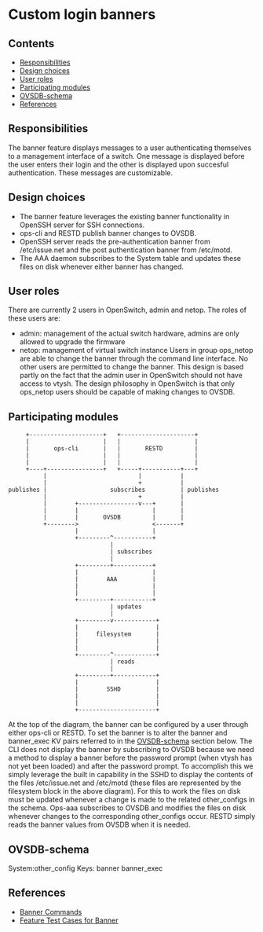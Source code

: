 # Custom login banners
## Contents
- [Responsibilities](#responsibilities)
- [Design choices](#design-choices)
- [User roles](#user-roles)
- [Participating modules](#participating-modules)
- [OVSDB-schema](#ovsdb-schema)
- [References](#references)

## Responsibilities
The banner feature displays messages to a user authenticating themselves to a
management interface of a switch. One message is displayed before the user
enters their login and the other is displayed upon succesful authentication.
These messages are customizable.

## Design choices
- The banner feature leverages the existing banner functionality in OpenSSH
server for SSH connections.
- ops-cli and RESTD publish banner changes to OVSDB.
- OpenSSH server reads the pre-authentication banner from /etc/issue.net and the
post authentication banner from /etc/motd.
- The AAA daemon subscribes to the System table and updates these files on disk
 whenever either banner has changed.

## User roles
There are currently 2 users in OpenSwitch, admin and netop.
The roles of these users are:
- admin: management of the actual switch hardware, admins are only allowed to
upgrade the firmware
- netop: management of virtual switch instance
Users in group ops\_netop are able to change the banner through the command line
interface. No other users are permitted to change the banner. This design is
based partly on the fact that the admin user in OpenSwitch should not have
access to vtysh. The design philosophy in OpenSwitch is that only ops\_netop
users should be capable of making changes to OVSDB.

## Participating modules

``` ditaa
     +---------------------+   +---------------------+
     |                     |   |                     |
     |       ops-cli       |   |       RESTD         |
     |                     |   |                     |
     |                     |   |                     |
     +----+----------------+   +-----+-----------+---+
          |                          |           |
          |                          +           |
publishes |                  subscribes          | publishes
          |                          +           |
          |        +-----------------v---+       |
          |        |                     |       |
          |        |       OVSDB         |       |
          +-------->                     <-------+
                   |                     |
                   +---------^-----------+
                             |
                             | subscribes
                             |
                   +---------+-----------+
                   |                     |
                   |        AAA          |
                   |                     |
                   |                     |
                   +---------+-----------+
                             | updates
                             |
                   +---------v------------+
                   |                      |
                   |     filesystem       |
                   |                      |
                   |                      |
                   +---------^------------+
                             | reads
                             |
                   +---------+------------+
                   |                      |
                   |        SSHD          |
                   |                      |
                   |                      |
                   +----------------------+

```
At the top of the diagram, the banner can be configured by a user through either
ops-cli or RESTD. To set the banner is to alter the banner and banner_exec KV
pairs referred to in the [OVSDB-schema](#ovsdb-schema) section below. The CLI
does not display the banner by subscribing to OVSDB because we need a method to
display a banner before the password prompt (when vtysh has not yet been loaded)
and after the password prompt. To accomplish this we simply leverage the built
in capability in the SSHD to display the contents of the files /etc/issue.net
and /etc/motd (these files are represented by the filesystem block in the above
diagram). For this to work the files on disk must be updated whenever a change
is made to the related other\_configs in the schema. Ops-aaa subscribes to OVSDB
and modifies the files on disk whenever changes to the corresponding
other\_configs occur. RESTD simply reads the banner values from OVSDB when it is
needed.

## OVSDB-schema
System:other\_config
Keys:
banner
banner\_exec

## References
* [Banner Commands](http://www.openswitch.net/documents/user/banner_cli)
* [Feature Test Cases for Banner](http://www.openswitch.net/documents/user/banner_test)
